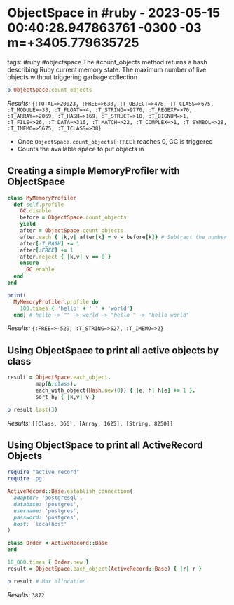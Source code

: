 # ObjectSpace in #ruby - 2023-05-15 00:40:28.947863761 -0300 -03 m=+3405.779635725

tags: #ruby #objectspace
The #count\_objects method returns a hash describing Ruby current memory state. The maximum number of live objects without triggering garbage collection

```ruby
p ObjectSpace.count_objects
```

*Results:* `{:TOTAL=>20023, :FREE=>638, :T_OBJECT=>478, :T_CLASS=>675, :T_MODULE=>33, :T_FLOAT=>4, :T_STRING=>9770, :T_REGEXP=>70, :T_ARRAY=>2069, :T_HASH=>169, :T_STRUCT=>10, :T_BIGNUM=>1, :T_FILE=>26, :T_DATA=>316, :T_MATCH=>22, :T_COMPLEX=>1, :T_SYMBOL=>28, :T_IMEMO=>5675, :T_ICLASS=>38}`

*   Once `ObjectSpace.count_objects[:FREE]` reaches 0, GC is triggered
*   Counts the available space to put objects in

## Creating a simple MemoryProfiler with ObjectSpace

```ruby
class MyMemoryProfiler
  def self.profile
    GC.disable
    before = ObjectSpace.count_objects
    yield
    after = ObjectSpace.count_objects
    after.each { |k,v| after[k] = v - before[k]} # Subtract the number of objects we had before the block from the number we had after 
    after[:T_HASH] -= 1
    after[:FREE] += 1
    after.reject { |k,v| v == 0 }
    ensure
      GC.enable
  end
end

print(
  MyMemoryProfiler.profile do 
    100.times { 'hello' + ' ' + 'world'}
  end) # hello -> "" -> world -> "hello " -> "hello world"
```

*Results:* `{:FREE=>-529, :T_STRING=>527, :T_IMEMO=>2}`

## Using ObjectSpace to print all active objects by class

```ruby
result = ObjectSpace.each_object.
         map(&:class).
         each_with_object(Hash.new(0)) { |e, h| h[e] += 1 }.
         sort_by { |k,v| v }

p result.last(3)
```

*Results:* `[[Class, 366], [Array, 1625], [String, 8250]]`

## Using ObjectSpace to print all ActiveRecord Objects

```ruby
require "active_record" 
require 'pg'

ActiveRecord::Base.establish_connection(
  adapter: 'postgresql',
  database: 'postgres',
  username: 'postgres',
  password: 'postgres',
  host: 'localhost'
)

class Order < ActiveRecord::Base
end

10_000.times { Order.new }
result = ObjectSpace.each_object(ActiveRecord::Base) { |r| r }

p result # Max allocation
```

*Results:* `3872`
